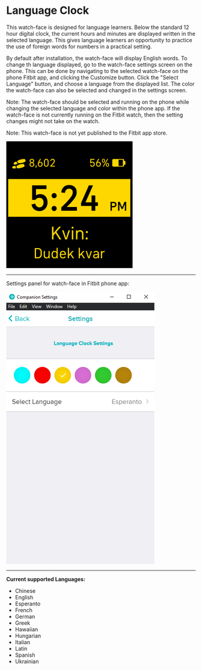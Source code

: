 # Language Clock
This watch-face is designed for language learners. Below the standard 12 hour digital clock, the current hours and minutes are displayed written in the selected language. This gives language learners an opportunity to practice the use of foreign words for numbers in a practical setting. 

By default after installation, the watch-face will display English words. To change th language displayed, go to the watch-face settings screen on the phone. This can be done by navigating to the selected watch-face on the phone Fitbit app, and clicking the Customize button. Click the "Select Language" button, and choose a language from the displayed list. The color the watch-face can also be selected and changed in the settings screen. 

Note: The watch-face should be selected and running on the phone while changing the selected language and color within the phone app. If the watch-face is not currently running on the Fitbit watch, then the setting changes might not take on the watch. 

Note: This watch-face is not yet published to the Fitbit app store. 

![screenshot of watch-face](Screenshot.png)

---
Settings panel for watch-face in Fitbit phone app: 

![seetings panel in Fitbit phone app](Settings%20Panel.png)

---
**Current supported Languages:**
- Chinese 
- English  
- Esperanto 
- French  
- German  
- Greek  
- Hawaiian  
- Hungarian  
- Italian  
- Latin 
- Spanish 
- Ukrainian
